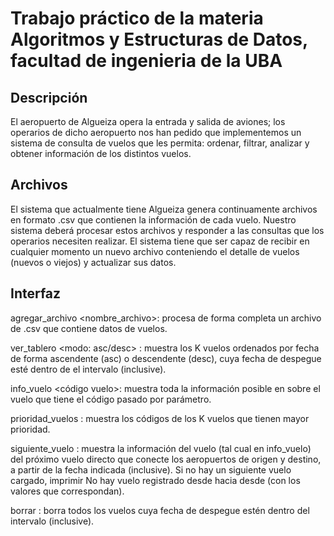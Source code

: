 # Trabajo práctico de la materia Algoritmos y Estructuras de Datos, facultad de ingenieria de la UBA

## Descripción

El aeropuerto de Algueiza opera la entrada y salida de aviones; los operarios de dicho aeropuerto nos han pedido que implementemos un sistema de consulta de vuelos que les permita: ordenar, filtrar, analizar y obtener información de los distintos vuelos.

## Archivos

El sistema que actualmente tiene Algueiza genera continuamente archivos en formato .csv que contienen la información de cada vuelo. Nuestro sistema deberá procesar estos archivos y responder a las consultas que los operarios necesiten realizar. El sistema tiene que ser capaz de recibir en cualquier momento un nuevo archivo conteniendo el detalle de vuelos (nuevos o viejos) y actualizar sus datos.

## Interfaz

  agregar_archivo <nombre_archivo>: procesa de forma completa un archivo de .csv que contiene datos de vuelos.

  ver_tablero <K cantidad vuelos> <modo: asc/desc> <desde> <hasta>: muestra los K vuelos ordenados por fecha de forma ascendente (asc) o descendente (desc), cuya fecha de despegue esté dentro de el intervalo <desde> <hasta> (inclusive).

  info_vuelo <código vuelo>: muestra toda la información posible en sobre el vuelo que tiene el código pasado por parámetro.

  prioridad_vuelos <K cantidad vuelos>: muestra los códigos de los K vuelos que tienen mayor prioridad.

  siguiente_vuelo <aeropuerto origen> <aeropuerto destino> <fecha>: muestra la información del vuelo (tal cual en info_vuelo) del próximo vuelo directo que conecte los aeropuertos de origen y destino, a partir de la fecha indicada (inclusive). Si no hay un siguiente vuelo cargado, imprimir No hay vuelo registrado desde <aeropuerto origen> hacia <aeropuerto destino> desde <fecha> (con los valores que correspondan).

  borrar <desde> <hasta>: borra todos los vuelos cuya fecha de despegue estén dentro del intervalo <desde> <hasta> (inclusive).
